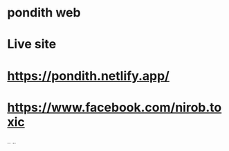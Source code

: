 # pondith web
# Live site
# https://pondith.netlify.app/
# https://www.facebook.com/nirob.toxic

..
..
